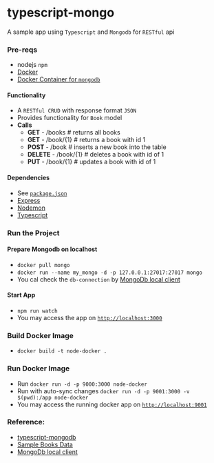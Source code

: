 # typescript-mongo
A sample app using `Typescript` and `Mongodb` for `RESTful` api

### Pre-reqs
- nodejs `npm`
- [Docker](https://www.docker.com/)
- [Docker Container for `mongodb`](https://hub.docker.com/_/mongo/)


#### Functionality
- A `RESTful CRUD` with response format `JSON`
- Provides functionality for `Book` model
- **Calls**
    - **GET** - /books # returns all books
    - **GET** - /book/{1} # returns a book with id 1
    - **POST** - /book # inserts a new book into the table
    - **DELETE** - /book/{1} # deletes a book with id of 1
    - **PUT** - /book/{1} # updates a book with id of 1

#### Dependencies
- See [`package.json`](/package.json)
- [Express](https://expressjs.com/)
- [Nodemon](https://nodemon.io/)
- [Typescript](https://www.npmjs.com/package/typescript-rest#service-context)

### Run the Project
#### Prepare Mongodb on localhost
- `docker pull mongo`
- `docker run --name my_mongo -d -p 127.0.0.1:27017:27017 mongo`
- You cal check the `db-connection` by [MongoDb local client](https://robomongo.org/)

#### Start App
- `npm run watch`
- You may access the app on [`http://localhost:3000`](http://localhost:3000)


### Build Docker Image
- `docker build -t node-docker .` 

### Run Docker Image
- Run `docker run -d -p 9000:3000 node-docker`
- Run with auto-sync changes `docker run -d -p 9001:3000 -v $(pwd):/app node-docker`
- You may access the running docker app on [`http://localhost:9001`](http://localhost:9001)


### Reference:
- [typescript-mongodb](https://tutorialedge.net/typescript/typescript-mongodb-beginners-tutorial/)
- [Sample Books Data](https://gist.github.com/nanotaboada/6396437)
- [MongoDb local client](https://robomongo.org/)
